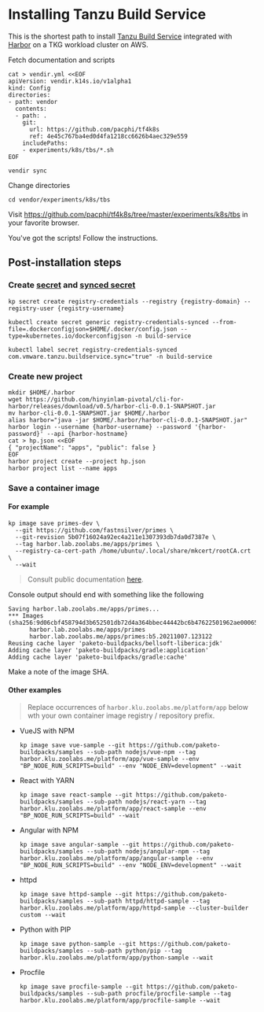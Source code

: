 # Installing Tanzu Build Service

This is the shortest path to install [Tanzu Build Service](https://docs.vmware.com/en/Tanzu-Build-Service/1.3/vmware-tanzu-build-service-v13/GUID-installing.html) integrated with [Harbor](../../harbor/README.md) on a TKG workload cluster on AWS.

Fetch documentation and scripts

```
cat > vendir.yml <<EOF
apiVersion: vendir.k14s.io/v1alpha1
kind: Config
directories:
- path: vendor
  contents:
  - path: .
    git:
      url: https://github.com/pacphi/tf4k8s
      ref: 4e45c767ba4ed0d4fa1218cc6626b4aec329e559
    includePaths:
    - experiments/k8s/tbs/*.sh
EOF

vendir sync
```

Change directories

```
cd vendor/experiments/k8s/tbs
```

Visit https://github.com/pacphi/tf4k8s/tree/master/experiments/k8s/tbs in your favorite browser.

You've got the scripts!  Follow the instructions.


## Post-installation steps

### Create [secret](https://docs.vmware.com/en/Tanzu-Build-Service/1.3/vmware-tanzu-build-service-v13/GUID-managing-secrets.html#create-an-artifactory-harbor-or-acr-registry-secret) and [synced secret](https://docs.vmware.com/en/Tanzu-Build-Service/1.3/vmware-tanzu-build-service-v13/GUID-synced-secrets.html)

```
kp secret create registry-credentials --registry {registry-domain} --registry-user {registry-username}

kubectl create secret generic registry-credentials-synced --from-file=.dockerconfigjson=$HOME/.docker/config.json --type=kubernetes.io/dockerconfigjson -n build-service

kubectl label secret registry-credentials-synced com.vmware.tanzu.buildservice.sync="true" -n build-service
```

### Create new project

```
mkdir $HOME/.harbor
wget https://github.com/hinyinlam-pivotal/cli-for-harbor/releases/download/v0.5/harbor-cli-0.0.1-SNAPSHOT.jar
mv harbor-cli-0.0.1-SNAPSHOT.jar $HOME/.harbor
alias harbor="java -jar $HOME/.harbor/harbor-cli-0.0.1-SNAPSHOT.jar"
harbor login --username {harbor-username} --password '{harbor-password}' --api {harbor-hostname}
cat > hp.json <<EOF
{ "projectName": "apps", "public": false }
EOF
harbor project create --project hp.json
harbor project list --name apps
```

### Save a container image

#### For example

```
kp image save primes-dev \
  --git https://github.com/fastnsilver/primes \
  --git-revision 5b07f16024a92ec4a211e1307393db7da0d7387e \
  --tag harbor.lab.zoolabs.me/apps/primes \
  --registry-ca-cert-path /home/ubuntu/.local/share/mkcert/rootCA.crt \
  --wait
```
> Consult public documentation [here](https://docs.pivotal.io/build-service/1-2/managing-images.html#save-image).

Console output should end with something like the following

```
Saving harbor.lab.zoolabs.me/apps/primes...
*** Images (sha256:9d06cbf458794d3b652501db72d4a364bbec44442bc6b47622501962ae000656):
      harbor.lab.zoolabs.me/apps/primes
      harbor.lab.zoolabs.me/apps/primes:b5.20211007.123122
Reusing cache layer 'paketo-buildpacks/bellsoft-liberica:jdk'
Adding cache layer 'paketo-buildpacks/gradle:application'
Adding cache layer 'paketo-buildpacks/gradle:cache'
```

Make a note of the image SHA.


#### Other examples

> Replace occurrences of `harbor.klu.zoolabs.me/platform/app` below wth your own container image registry / repository prefix.

* VueJS with NPM

  ```
  kp image save vue-sample --git https://github.com/paketo-buildpacks/samples --sub-path nodejs/vue-npm --tag harbor.klu.zoolabs.me/platform/app/vue-sample --env "BP_NODE_RUN_SCRIPTS=build" --env "NODE_ENV=development" --wait
  ```

* React with YARN

  ```
  kp image save react-sample --git https://github.com/paketo-buildpacks/samples --sub-path nodejs/react-yarn --tag harbor.klu.zoolabs.me/platform/app/react-sample --env "BP_NODE_RUN_SCRIPTS=build" --wait
  ```

* Angular with NPM

  ```
  kp image save angular-sample --git https://github.com/paketo-buildpacks/samples --sub-path nodejs/angular-npm --tag harbor.klu.zoolabs.me/platform/app/angular-sample --env "BP_NODE_RUN_SCRIPTS=build" --env "NODE_ENV=development" --wait
  ```

* httpd

  ```
  kp image save httpd-sample --git https://github.com/paketo-buildpacks/samples --sub-path httpd/httpd-sample --tag harbor.klu.zoolabs.me/platform/app/httpd-sample --cluster-builder custom --wait
  ```

* Python with PIP

  ```
  kp image save python-sample --git https://github.com/paketo-buildpacks/samples --sub-path python/pip --tag harbor.klu.zoolabs.me/platform/app/python-sample --wait
  ```

* Procfile

  ```
  kp image save procfile-sample --git https://github.com/paketo-buildpacks/samples --sub-path procfile/procfile-sample --tag harbor.klu.zoolabs.me/platform/app/procfile-sample --wait
  ```